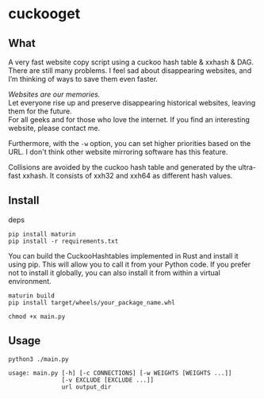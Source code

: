 # cuckooget
## What
A very fast website copy script using a cuckoo hash table & xxhash & DAG. There are still many problems.
I feel sad about disappearing websites, and I’m thinking of ways to save them even faster.  
  
*Websites are our memories.*  
Let everyone rise up and preserve disappearing historical websites, leaving them for the future.  
For all geeks and for those who love the internet. If you find an interesting website, please contact me.  
  
Furthermore, with the `-w` option, you can set higher priorities based on the URL. I don't think other website mirroring software has this feature.
  
Collisions are avoided by the cuckoo hash table and generated by the ultra-fast xxhash.
It consists of xxh32 and xxh64 as different hash values.    
  
## Install
deps
```
pip install maturin
pip install -r requirements.txt
```

You can build the CuckooHashtables implemented in Rust and install it using pip. This will allow you to call it from your Python code. If you prefer not to install it globally, you can also install it from within a virtual environment.
```
maturin build
pip install target/wheels/your_package_name.whl

chmod +x main.py
```

## Usage
```
python3 ./main.py

usage: main.py [-h] [-c CONNECTIONS] [-w WEIGHTS [WEIGHTS ...]]
               [-v EXCLUDE [EXCLUDE ...]]
               url output_dir
```
